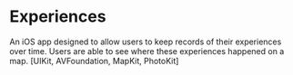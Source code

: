 # Experiences

An iOS app designed to allow users to keep records of their experiences over time. Users are able to see where these experiences happened on a map. [UIKit, AVFoundation, MapKit, PhotoKit]
